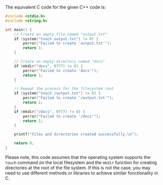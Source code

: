 The equivalent C code for the given C++ code is:

```c
#include <stdio.h>
#include <string.h>

int main() {
    // Create an empty file named "output.txt"
    if (system("touch output.txt") != 0) {
        perror("Failed to create 'output.txt'");
        return 1;
    }

    // Create an empty directory named "docs"
    if (mkdir("docs", 0777) != 0) {
        perror("Failed to create 'docs'");
        return 1;
    }

    // Repeat the process for the filesystem root
    if (system("touch /output.txt") != 0) {
        perror("Failed to create '/output.txt'");
        return 1;
    }
    if (mkdir("/docs", 0777) != 0) {
        perror("Failed to create '/docs'");
        return 1;
    }

    printf("Files and directories created successfully.\n");

    return 0;
}
```

Please note, this code assumes that the operating system supports the `touch` command on the local filesystem and the `mkdir` function for creating directories at the root of the file system. If this is not the case, you may need to use different methods or libraries to achieve similar functionality in C.
